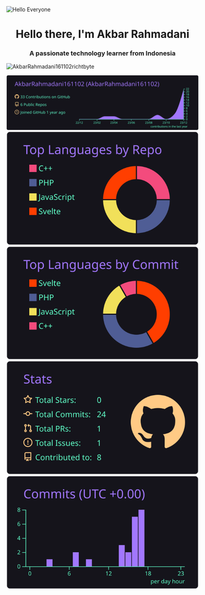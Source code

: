 ![Hello Everyone](https://github.com/AkbarRahmadani161102/AkbarRahmadani161102/assets/119948941/4617b13a-41bd-46d8-8d7f-644702c2c491)

<h1 align="center">Hello there, I'm Akbar Rahmadani</h1>
<h3 align="center">A passionate technology learner from Indonesia</h3>

<p align="left"> <img src="https://komarev.com/ghpvc/?username=AkbarRahmadani161102richtbyte" alt="AkbarRahmadani161102richtbyte" /> </p>

[![](https://raw.githubusercontent.com/AkbarRahmadani161102/AkbarRahmadani161102/master/profile-summary-card-output/aura/0-profile-details.svg)](https://github.com/vn7n24fzkq/github-profile-summary-cards) 
[![](https://raw.githubusercontent.com/AkbarRahmadani161102/AkbarRahmadani161102/master/profile-summary-card-output/aura/1-repos-per-language.svg)](https://github.com/vn7n24fzkq/github-profile-summary-cards) [![](https://raw.githubusercontent.com/AkbarRahmadani161102/AkbarRahmadani161102/master/profile-summary-card-output/aura/2-most-commit-language.svg)](https://github.com/vn7n24fzkq/github-profile-summary-cards)
[![](https://raw.githubusercontent.com/AkbarRahmadani161102/AkbarRahmadani161102/master/profile-summary-card-output/aura/3-stats.svg)](https://github.com/vn7n24fzkq/github-profile-summary-cards) [![](https://raw.githubusercontent.com/AkbarRahmadani161102/AkbarRahmadani161102/master/profile-summary-card-output/aura/4-productive-time.svg)](https://github.com/vn7n24fzkq/github-profile-summary-cards)






